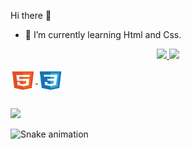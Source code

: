 Hi there 👋
- 🌱 I’m currently learning Html and Css.
<div align="center">
  <a href="https://github.com/helio1997">
  <img height="150em" src="https://github-readme-stats.vercel.app/api?username=helio1997&show_icons=true&theme=dark&include_all_commits=true&count_private=true"/>
  <img height="150em" src="https://github-readme-stats.vercel.app/api/top-langs/?username=helio1997&layout=compact&langs_count=7&theme=dark"/>
</div>
<div style="display: inline_block"><br>
<img align="center" alt="helio-HTML" height="30" width="40" src="https://raw.githubusercontent.com/devicons/devicon/master/icons/html5/html5-original.svg">
<img align="center" alt="helio-CSS" height="30" width="40" src="https://raw.githubusercontent.com/devicons/devicon/master/icons/css3/css3-original.svg">
</div>

##

<div>
 <a href="https://www.linkedin.com/in/hélio-patrício/-45875016a" target="_blank"><img src="https://img.shields.io/badge/-LinkedIn-%230077B5?style=for-the-badge&logo=linkedin&logoColor=white" target="_blank"></a> 

![Snake animation](https://github.com/helio1997/helio1997/blob/output/github-contribution-grid-snake.svg)
</div>
